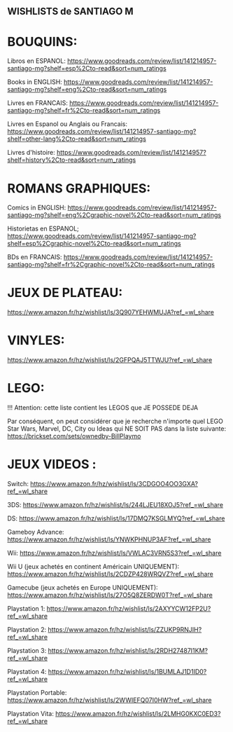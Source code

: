 ## WISHLISTS de SANTIAGO M


# BOUQUINS:

Libros en ESPANOL:
https://www.goodreads.com/review/list/141214957-santiago-mg?shelf=esp%2Cto-read&sort=num_ratings

Books in ENGLISH:
https://www.goodreads.com/review/list/141214957-santiago-mg?shelf=eng%2Cto-read&sort=num_ratings

Livres en FRANCAIS:
https://www.goodreads.com/review/list/141214957-santiago-mg?shelf=fr%2Cto-read&sort=num_ratings

Livres en Espanol ou Anglais ou Francais:
https://www.goodreads.com/review/list/141214957-santiago-mg?shelf=other-lang%2Cto-read&sort=num_ratings

Livres d'histoire:
https://www.goodreads.com/review/list/141214957?shelf=history%2Cto-read&sort=num_ratings

# ROMANS GRAPHIQUES:

Comics in ENGLISH:
https://www.goodreads.com/review/list/141214957-santiago-mg?shelf=eng%2Cgraphic-novel%2Cto-read&sort=num_ratings

Historietas en ESPANOL;
https://www.goodreads.com/review/list/141214957-santiago-mg?shelf=esp%2Cgraphic-novel%2Cto-read&sort=num_ratings

BDs en FRANCAIS:
https://www.goodreads.com/review/list/141214957-santiago-mg?shelf=fr%2Cgraphic-novel%2Cto-read&sort=num_ratings

# JEUX DE PLATEAU:

https://www.amazon.fr/hz/wishlist/ls/3Q907YEHWMUJA?ref_=wl_share

# VINYLES:

https://www.amazon.fr/hz/wishlist/ls/2GFPQAJ5TTWJU?ref_=wl_share

# LEGO:

!!! Attention: cette liste contient les LEGOS que JE POSSEDE DEJA

Par conséquent, on peut considérer que je recherche n'importe quel LEGO Star Wars, Marvel, DC, City ou Ideas qui NE SOIT PAS dans la liste suivante:
https://brickset.com/sets/ownedby-BillPlaymo

# JEUX VIDEOS :

Switch:
https://www.amazon.fr/hz/wishlist/ls/3CDGOO4OO3GXA?ref_=wl_share

3DS:
https://www.amazon.fr/hz/wishlist/ls/244LJEU18XOJ5?ref_=wl_share

DS:
https://www.amazon.fr/hz/wishlist/ls/17DMQ7KSGLMYQ?ref_=wl_share

Gameboy Advance:
https://www.amazon.fr/hz/wishlist/ls/YNWKPHNUP3AF?ref_=wl_share

Wii:
https://www.amazon.fr/hz/wishlist/ls/VWLAC3VRN5S3?ref_=wl_share

Wii U (jeux achetés en continent Américain UNIQUEMENT):
https://www.amazon.fr/hz/wishlist/ls/2CDZP428WRQVZ?ref_=wl_share

Gamecube (jeux achetés en Europe UNIQUEMENT):
https://www.amazon.fr/hz/wishlist/ls/27O5Q8ZERDW0T?ref_=wl_share

Playstation 1:
https://www.amazon.fr/hz/wishlist/ls/2AXYYCW12FP2U?ref_=wl_share

Playstation 2:
https://www.amazon.fr/hz/wishlist/ls/ZZUKP9RNJIH?ref_=wl_share

Playstation 3:
https://www.amazon.fr/hz/wishlist/ls/2RDH27487I1KM?ref_=wl_share

Playstation 4:
https://www.amazon.fr/hz/wishlist/ls/1BUMLAJ1D1ID0?ref_=wl_share

Playstation Portable:
https://www.amazon.fr/hz/wishlist/ls/2WWIEFQ07I0HW?ref_=wl_share

Playstation Vita:
https://www.amazon.fr/hz/wishlist/ls/2LMHG0KXC0ED3?ref_=wl_share







